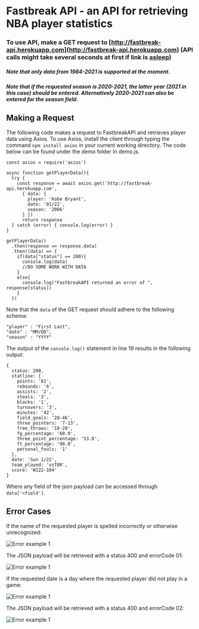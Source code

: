 # Fastbreak API - an API for retrieving NBA player statistics

### To use API, make a GET request to [http://fastbreak-api.herokuapp.com](http://fastbreak-api.herokuapp.com) (API calls might take several seconds at first if link is [asleep](https://devcenter.heroku.com/articles/dynos#dyno-sleeping))

##### Note that only data from 1984-2021 is supported at the moment.

##### Note that if the requested season is 2020-2021, the latter year (2021 in this case) should be entered. Alternatively 2020-2021 can also be entered for the season field. 

## Making a Request

The following code makes a request to FastbreakAPI and retrieves player data using Axios. To use Axios, install the client through typing the command ```npm install axios``` in your current working directory. The code below can be found under the demo folder in demo.js. 

```
const axios = require('axios')

async function getPlayerData(){
  try { 
    const response = await axios.get('http://fastbreak-api.herokuapp.com', 
      { data: { 
        player: 'Kobe Bryant',
        date: '01/22', 
        season: '2006' 
      } })
      return response
  } catch (error) { console.log(error) }
}

getPlayerData()
  .then(response => response.data)
  .then((data) => {
    if(data["status"] == 200){
      console.log(data)
      //DO SOME WORK WITH DATA
    }
    else{
      console.log("FastbreakAPI returned an error of ", response[status])
    }
  }) 
```

Note that the ```data``` of the GET request should adhere to the following schema:

```
"player" : "First Last", 
"date" : "MM/DD",
"season" : "YYYY"
```



The output of the ```console.log()``` statement in line 19 results in the following output:
```
{
  status: 200,
  statline: {
    points: '81',
    rebounds: '6',
    assists: '2',
    steals: '3',
    blocks: '1',
    turnovers: '3',
    minutes: '42',
    field_goals: '28-46',
    three_pointers: '7-13',
    free_throws: '18-20',
    fg_percentage: '60.9',
    three_point_percentage: '53.8',
    ft_percentage: '90.0',
    personal_fouls: '1'
  },
  date: 'Sun 1/22',
  team_played: 'vsTOR',
  score: 'W122-104'
}
```

Where any field of the json payload can be accessed through ```data['<field']```.

## Error Cases

If the name of the requested player is spelled incorrectly or otherwise unrecognized:

![Error example 1](https://i.imgur.com/6SlXQg1.png)

The JSON payload will be retrieved with a status 400 and errorCode 01:

![Error example 1](https://i.imgur.com/AzSoOMz.png)

If the requested date is a day where the requested player did not play in a game:

![Error example 1](https://i.imgur.com/1AKAqDq.png)

The JSON payload will be retrieved with a status 400 and errorCode 02:

![Error example 1](https://i.imgur.com/IwFAww5.png)

